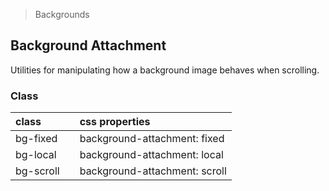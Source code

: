<y>

> Backgrounds

## Background Attachment

Utilities for manipulating how a background image behaves when scrolling.

### Class

| class |  | css properties |
|:--|:--|:--|
| bg-fixed |  | background-attachment: fixed |
| bg-local |  | background-attachment: local |
| bg-scroll |  | background-attachment: scroll |
